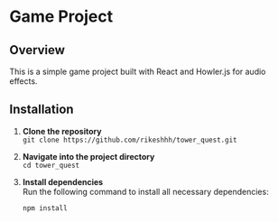 # Game Project

## Overview

This is a simple game project built with React and Howler.js for audio effects.

## Installation

1. **Clone the repository**  
   `git clone https://github.com/rikeshhh/tower_quest.git`

2. **Navigate into the project directory**  
   `cd tower_quest`

3. **Install dependencies**  
   Run the following command to install all necessary dependencies:

   ```bash
   npm install

